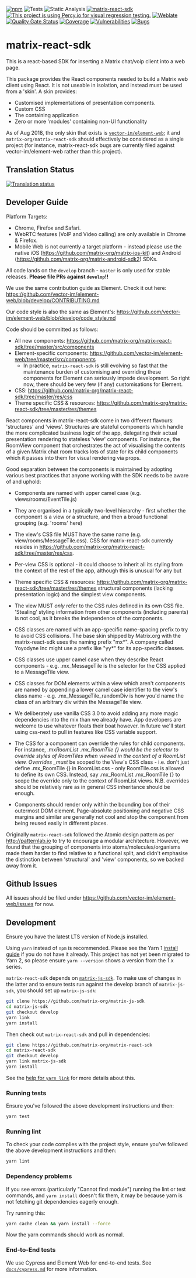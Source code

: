 [![npm](https://img.shields.io/npm/v/matrix-react-sdk)](https://www.npmjs.com/package/matrix-react-sdk)
![Tests](https://github.com/matrix-org/matrix-react-sdk/actions/workflows/tests.yml/badge.svg)
![Static Analysis](https://github.com/matrix-org/matrix-react-sdk/actions/workflows/static_analysis.yaml/badge.svg)
[![matrix-react-sdk](https://img.shields.io/endpoint?url=https://dashboard.cypress.io/badge/simple/ppvnzg/develop&style=flat&logo=cypress)](https://dashboard.cypress.io/projects/ppvnzg/runs)
[![This project is using Percy.io for visual regression testing.](https://percy.io/static/images/percy-badge.svg)](https://percy.io/dfde73bd/matrix-react-sdk)
[![Weblate](https://translate.element.io/widgets/element-web/-/matrix-react-sdk/svg-badge.svg)](https://translate.element.io/engage/element-web/)
[![Quality Gate Status](https://sonarcloud.io/api/project_badges/measure?project=matrix-react-sdk&metric=alert_status)](https://sonarcloud.io/summary/new_code?id=matrix-react-sdk)
[![Coverage](https://sonarcloud.io/api/project_badges/measure?project=matrix-react-sdk&metric=coverage)](https://sonarcloud.io/summary/new_code?id=matrix-react-sdk)
[![Vulnerabilities](https://sonarcloud.io/api/project_badges/measure?project=matrix-react-sdk&metric=vulnerabilities)](https://sonarcloud.io/summary/new_code?id=matrix-react-sdk)
[![Bugs](https://sonarcloud.io/api/project_badges/measure?project=matrix-react-sdk&metric=bugs)](https://sonarcloud.io/summary/new_code?id=matrix-react-sdk)

# matrix-react-sdk

This is a react-based SDK for inserting a Matrix chat/voip client into a web page.

This package provides the React components needed to build a Matrix web client
using React. It is not useable in isolation, and instead must be used from
a 'skin'. A skin provides:

-   Customised implementations of presentation components.
-   Custom CSS
-   The containing application
-   Zero or more 'modules' containing non-UI functionality

As of Aug 2018, the only skin that exists is
[`vector-im/element-web`](https://github.com/vector-im/element-web/); it and
`matrix-org/matrix-react-sdk` should effectively
be considered as a single project (for instance, matrix-react-sdk bugs
are currently filed against vector-im/element-web rather than this project).

## Translation Status

[![Translation status](https://translate.element.io/widgets/element-web/-/multi-auto.svg)](https://translate.element.io/engage/element-web/?utm_source=widget)

## Developer Guide

Platform Targets:

-   Chrome, Firefox and Safari.
-   WebRTC features (VoIP and Video calling) are only available in Chrome & Firefox.
-   Mobile Web is not currently a target platform - instead please use the native
    iOS (https://github.com/matrix-org/matrix-ios-kit) and Android
    (https://github.com/matrix-org/matrix-android-sdk2) SDKs.

All code lands on the `develop` branch - `master` is only used for stable releases.
**Please file PRs against `develop`!!**

We use the same contribution guide as Element. Check it out here:
https://github.com/vector-im/element-web/blob/develop/CONTRIBUTING.md

Our code style is also the same as Element's:
https://github.com/vector-im/element-web/blob/develop/code_style.md

Code should be committed as follows:

-   All new components:
    https://github.com/matrix-org/matrix-react-sdk/tree/master/src/components
-   Element-specific components:
    https://github.com/vector-im/element-web/tree/master/src/components
    -   In practice, `matrix-react-sdk` is still evolving so fast that the
        maintenance burden of customising and overriding these components for
        Element can seriously impede development. So right now, there should be
        very few (if any) customisations for Element.
-   CSS: https://github.com/matrix-org/matrix-react-sdk/tree/master/res/css
-   Theme specific CSS & resources:
    https://github.com/matrix-org/matrix-react-sdk/tree/master/res/themes

React components in matrix-react-sdk come in two different flavours:
'structures' and 'views'. Structures are stateful components which handle the
more complicated business logic of the app, delegating their actual presentation
rendering to stateless 'view' components. For instance, the RoomView component
that orchestrates the act of visualising the contents of a given Matrix chat
room tracks lots of state for its child components which it passes into them for
visual rendering via props.

Good separation between the components is maintained by adopting various best
practices that anyone working with the SDK needs to be aware of and uphold:

-   Components are named with upper camel case (e.g. views/rooms/EventTile.js)

-   They are organised in a typically two-level hierarchy - first whether the
    component is a view or a structure, and then a broad functional grouping
    (e.g. 'rooms' here)

-   The view's CSS file MUST have the same name (e.g. view/rooms/MessageTile.css).
    CSS for matrix-react-sdk currently resides in
    https://github.com/matrix-org/matrix-react-sdk/tree/master/res/css.

-   Per-view CSS is optional - it could choose to inherit all its styling from
    the context of the rest of the app, although this is unusual for any but
-   Theme specific CSS & resources:
    https://github.com/matrix-org/matrix-react-sdk/tree/master/res/themes
    structural components (lacking presentation logic) and the simplest view
    components.

-   The view MUST _only_ refer to the CSS rules defined in its own CSS file.
    'Stealing' styling information from other components (including parents)
    is not cool, as it breaks the independence of the components.

-   CSS classes are named with an app-specific name-spacing prefix to try to
    avoid CSS collisions. The base skin shipped by Matrix.org with the
    matrix-react-sdk uses the naming prefix "mx*". A company called Yoyodyne
    Inc might use a prefix like "yy*" for its app-specific classes.

-   CSS classes use upper camel case when they describe React components - e.g.
    .mx_MessageTile is the selector for the CSS applied to a MessageTile view.

-   CSS classes for DOM elements within a view which aren't components are named
    by appending a lower camel case identifier to the view's class name - e.g.
    .mx_MessageTile_randomDiv is how you'd name the class of an arbitrary div
    within the MessageTile view.

-   We deliberately use vanilla CSS 3.0 to avoid adding any more magic
    dependencies into the mix than we already have. App developers are welcome
    to use whatever floats their boat however. In future we'll start using
    css-next to pull in features like CSS variable support.

-   The CSS for a component can override the rules for child components.
    For instance, .mx*RoomList .mx_RoomTile {} would be the selector to override
    styles of RoomTiles when viewed in the context of a RoomList view.
    Overrides \_must* be scoped to the View's CSS class - i.e. don't just define
    .mx_RoomTile {} in RoomList.css - only RoomTile.css is allowed to define its
    own CSS. Instead, say .mx_RoomList .mx_RoomTile {} to scope the override
    only to the context of RoomList views. N.B. overrides should be relatively
    rare as in general CSS inheritance should be enough.

-   Components should render only within the bounding box of their outermost DOM
    element. Page-absolute positioning and negative CSS margins and similar are
    generally not cool and stop the component from being reused easily in
    different places.

Originally `matrix-react-sdk` followed the Atomic design pattern as per
http://patternlab.io to try to encourage a modular architecture. However, we
found that the grouping of components into atoms/molecules/organisms
made them harder to find relative to a functional split, and didn't emphasise
the distinction between 'structural' and 'view' components, so we backed away
from it.

## Github Issues

All issues should be filed under https://github.com/vector-im/element-web/issues
for now.

## Development

Ensure you have the latest LTS version of Node.js installed.

Using `yarn` instead of `npm` is recommended. Please see the Yarn 1 [install
guide](https://classic.yarnpkg.com/docs/install) if you do not have it
already. This project has not yet been migrated to Yarn 2, so please ensure
`yarn --version` shows a version from the 1.x series.

`matrix-react-sdk` depends on
[`matrix-js-sdk`](https://github.com/matrix-org/matrix-js-sdk). To make use of
changes in the latter and to ensure tests run against the develop branch of
`matrix-js-sdk`, you should set up `matrix-js-sdk`:

```bash
git clone https://github.com/matrix-org/matrix-js-sdk
cd matrix-js-sdk
git checkout develop
yarn link
yarn install
```

Then check out `matrix-react-sdk` and pull in dependencies:

```bash
git clone https://github.com/matrix-org/matrix-react-sdk
cd matrix-react-sdk
git checkout develop
yarn link matrix-js-sdk
yarn install
```

See the [help for `yarn link`](https://classic.yarnpkg.com/docs/cli/link) for
more details about this.

### Running tests

Ensure you've followed the above development instructions and then:

```bash
yarn test
```

### Running lint

To check your code complies with the project style, ensure you've followed the
above development instructions and then:

```bash
yarn lint
```

### Dependency problems

If you see errors (particularly "Cannot find module") running the lint or test
commands, and `yarn install` doesn't fix them, it may be because
yarn is not fetching git dependencies eagerly enough.

Try running this:

```bash
yarn cache clean && yarn install --force
```

Now the yarn commands should work as normal.

### End-to-End tests

We use Cypress and Element Web for end-to-end tests. See
[`docs/cypress.md`](docs/cypress.md) for more information.

